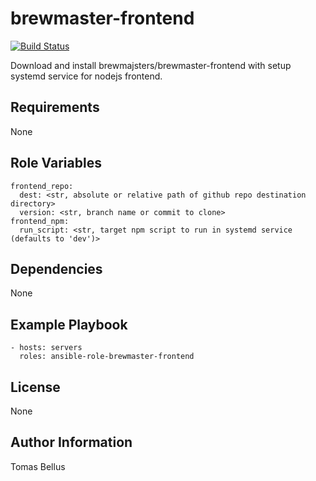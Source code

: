 # brewmaster-frontend

[![Build Status](https://travis-ci.org/brewmajsters/ansible-role-brewmaster-frontend.svg?branch=master)](https://travis-ci.org/brewmajsters/ansible-role-brewmaster-frontend)

Download and install brewmajsters/brewmaster-frontend with setup systemd service for nodejs frontend.

## Requirements

None

## Role Variables

    frontend_repo:
      dest: <str, absolute or relative path of github repo destination directory>
      version: <str, branch name or commit to clone>
    frontend_npm:
      run_script: <str, target npm script to run in systemd service (defaults to 'dev')>

## Dependencies

None

## Example Playbook

    - hosts: servers
      roles: ansible-role-brewmaster-frontend

## License

None

## Author Information

Tomas Bellus
